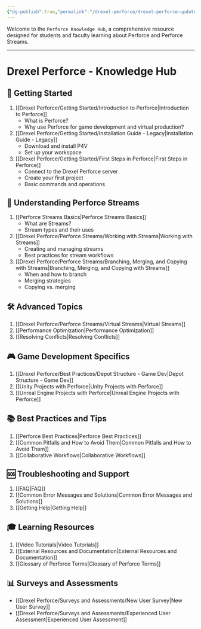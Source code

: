 ```yaml
---
{"dg-publish":true,"permalink":"/drexel-perforce/drexel-perforce-updated/","contentClasses":"drexel","tags":["gardenEntry"]}
---
```


Welcome to the `Perforce Knowledge Hub`, a comprehensive resource designed for students and faculty learning about Perforce and Perforce Streams. 

---
# Drexel Perforce - Knowledge Hub

## 🚀 Getting Started
1. [[Drexel Perforce/Getting Started/Introduction to Perforce\|Introduction to Perforce]]
   - What is Perforce?
   - Why use Perforce for game development and virtual production?
2. [[Drexel Perforce/Getting Started/Installation Guide - Legacy\|Installation Guide - Legacy]]
   - Download and install P4V
   - Set up your workspace
3. [[Drexel Perforce/Getting Started/First Steps in Perforce\|First Steps in Perforce]]
   - Connect to the Drexel Perforce server
   - Create your first project
   - Basic commands and operations

## 🌊 Understanding Perforce Streams
1. [[Perforce Streams Basics\|Perforce Streams Basics]]
   - What are Streams?
   - Stream types and their uses
2. [[Drexel Perforce/Perforce Streams/Working with Streams\|Working with Streams]]
   - Creating and managing streams
   - Best practices for stream workflows
3. [[Drexel Perforce/Perforce Streams/Branching, Merging, and Copying with Streams\|Branching, Merging, and Copying with Streams]]
   - When and how to branch
   - Merging strategies
   - Copying vs. merging

## 🛠️ Advanced Topics
1. [[Drexel Perforce/Perforce Streams/Virtual Streams\|Virtual Streams]]
2. [[Performance Optimization\|Performance Optimization]]
3. [[Resolving Conflicts\|Resolving Conflicts]]

## 🎮 Game Development Specifics
1. [[Drexel Perforce/Best Practices/Depot Structure - Game Dev\|Depot Structure - Game Dev]]
2. [[Unity Projects with Perforce\|Unity Projects with Perforce]]
3. [[Unreal Engine Projects with Perforce\|Unreal Engine Projects with Perforce]]

## 📚 Best Practices and Tips
1. [[Perforce Best Practices\|Perforce Best Practices]]
2. [[Common Pitfalls and How to Avoid Them\|Common Pitfalls and How to Avoid Them]]
3. [[Collaborative Workflows\|Collaborative Workflows]]

## 🆘 Troubleshooting and Support
1. [[FAQ\|FAQ]]
2. [[Common Error Messages and Solutions\|Common Error Messages and Solutions]]
3. [[Getting Help\|Getting Help]]

## 🎓 Learning Resources
1. [[Video Tutorials\|Video Tutorials]]
2. [[External Resources and Documentation\|External Resources and Documentation]]
3. [[Glossary of Perforce Terms\|Glossary of Perforce Terms]]

## 📊 Surveys and Assessments
- [[Drexel Perforce/Surveys and Assessments/New User Survey\|New User Survey]]
- [[Drexel Perforce/Surveys and Assessments/Experienced User Assessment\|Experienced User Assessment]]